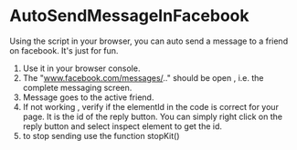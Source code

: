 # AutoSendMessageInFacebook
Using the script in your browser, you can auto send a message to a friend on facebook. It's just for fun.   

1. Use it in your browser console.
2. The "www.facebook.com/messages/.." should be open , i.e. the complete messaging screen.
3. Message goes to the active friend.
4. If not working , verify if the elementId in the code is correct for your page.  It is the id of the reply button. You can simply right click on the reply button and select inspect element to get the id.
5. to stop sending use the function stopKit()

